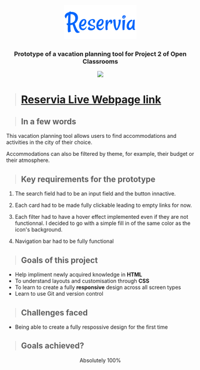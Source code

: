 <h1 align="center">
<img src="Images/logo/Reservia.svg"></h1>

<h3 align="center">Prototype of a vacation planning tool for Project 2 of Open Classrooms</h3>

<p align="center"><img src="README-Media/presentation.gif">

># **[Reservia Live Webpage link](https://dylannicolet.github.io/Front-End-P2-OpenClassrooms/)**

>## **In a few words**
This vacation planning tool allows users to find accommodations and activities in the city of their choice. 

Accommodations can also be filtered by theme, for example, their budget or their atmosphere.

>## **Key requirements for the prototype**
1. The search field had to be an input field and the button innactive.

2. Each card had to be made fully clickable leading to empty links for now.

3. Each filter had to have a hover effect implemented even if they are not functionnal. I decided to go with a simple fill in of the same color as the icon's background.

4. Navigation bar had to be fully functional

>## **Goals of this project**
* Help impliment newly acquired knowledge in **HTML**
* To understand layouts and customisation through **CSS**
* To learn to create a fully **responsive** design across all screen types
* Learn to use Git and version control

>## **Challenges faced**
* Being able to create a fully respossive design for the first time

>## **Goals achieved?**

<p align="center">Absolutely 100%</p>